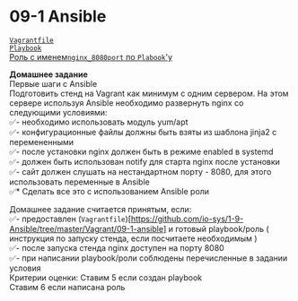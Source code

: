 # 09-1 Ansible

[`Vagrantfile`](https://github.com/io-sys/1-9-Ansible/tree/master/Vagrant/09-1-ansible)  
[`Playbook`](https://github.com/io-sys/1-9-Ansible/tree/master/ansible-playbook)  
[Роль с именем`nginx_8080port` по `Plabook`'у](https://github.com/io-sys/1-9-Ansible/tree/master/ansible-role/roles/nginx_8080port)  


__Домашнее задание__  
Первые шаги с Ansible  
Подготовить стенд на Vagrant как минимум с одним сервером. На этом сервере используя Ansible необходимо развернуть nginx со следующими условиями:  
✅- необходимо использовать модуль yum/apt  
✅- конфигурационные файлы должны быть взяты из шаблона jinja2 с перемененными  
✅- после установки nginx должен быть в режиме enabled в systemd  
✅- должен быть использован notify для старта nginx после установки  
✅- сайт должен слушать на нестандартном порту - 8080, для этого использовать переменные в Ansible  
✅* Сделать все это с использованием Ansible роли  
  
Домашнее задание считается принятым, если:  
✅- предоставлен (`Vagrantfile`)[https://github.com/io-sys/1-9-Ansible/tree/master/Vagrant/09-1-ansible] и готовый playbook/роль ( инструкция по запуску стенда, если посчитаете необходимым )  
✅- после запуска стенда nginx доступен на порту 8080  
✅- при написании playbook/роли соблюдены перечисленные в задании условия  
Критерии оценки: Ставим 5 если создан playbook  
Ставим 6 если написана роль  
